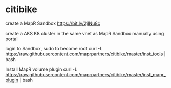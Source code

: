 # citibike

create a MapR Sandbox
https://bit.ly/2jINu8c

create a AKS K8 cluster in the same vnet as MapR Sandbox
manually using portal

login to Sandbox, sudo to become root
curl -L https://raw.githubusercontent.com/maprpartners/citibike/master/inst_tools | bash

Install MapR volume plugin
curl -L https://raw.githubusercontent.com/maprpartners/citibike/master/inst_mapr_plugin | bash
